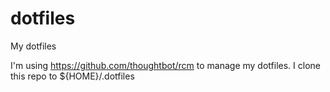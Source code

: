 # dotfiles
My dotfiles

I'm using https://github.com/thoughtbot/rcm to manage my dotfiles. I clone this repo to ${HOME}/.dotfiles
